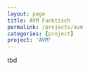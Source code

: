 ```yaml
---
layout: page
title: AVM Funktisch
permalink: /projects/avm
categories: [project]
project: 'AVM'
---
```


tbd